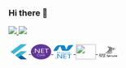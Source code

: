 ### Hi there 👋

<!--
**felipe1almeida/felipe1almeida** is a ✨ _special_ ✨ repository because its `README.md` (this file) appears on your GitHub profile.

Here are some ideas to get you started:

- 🔭 I’m currently working on ...
- 🌱 I’m currently learning ...
- 👯 I’m looking to collaborate on ...
- 🤔 I’m looking for help with ...
- 💬 Ask me about ...
- 📫 How to reach me: ...
- 😄 Pronouns: ...
- ⚡ Fun fact: ...
-->

<div>
  <a href='https://github.com/felipe1almeida'>
   <img height='180em'src='https://github-readme-stats.vercel.app/api?username=felipe1almeida&show_icons=true&count_private=true&show_icons=true&theme=tokyonight'/> 
   <img height='180em'src='https://github-readme-stats.vercel.app/api/top-langs/?username=felipe1almeida&langs_count=8&layout=compact'/>  
</div>

<div style='display: inline_block'><br>
<img align='center' height='30' width='40' src='https://github.com/devicons/devicon/blob/master/icons/flutter/flutter-original.svg'>
<img align='center' height='30' width='40' src='https://github.com/devicons/devicon/blob/master/icons/dotnetcore/dotnetcore-original.svg'>
<img align='center' height='30' width='40' src='https://github.com/devicons/devicon/blob/master/icons/dot-net/dot-net-plain-wordmark.svg'>
<img align='center' height='30' width='40' src='hhttps://github.com/devicons/devicon/blob/master/icons/javascript/javascript-original.svg'>
<img align='center' height='30' width='40' src='https://github.com/devicons/devicon/blob/master/icons/microsoftsqlserver/microsoftsqlserver-plain-wordmark.svg'>

  </div>
